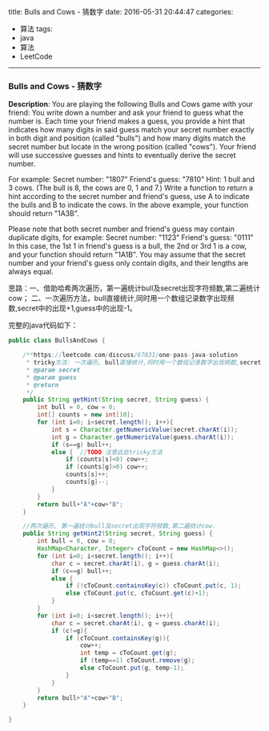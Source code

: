 




title: Bulls and Cows - 猜数字
date: 2016-05-31 20:44:47
categories: 
- 算法
tags: 
- java
- 算法
- LeetCode
<!--updated: 2016-05-31 21:40:47-->
---

### Bulls and Cows - 猜数字
**Description**: You are playing the following Bulls and Cows game with your friend: You write down a number and ask your friend to guess what the number is. Each time your friend makes a guess, you provide a hint that indicates how many digits in said guess match your secret number exactly in both digit and position (called "bulls") and how many digits match the secret number but locate in the wrong position (called "cows"). Your friend will use successive guesses and hints to eventually derive the secret number.

For example:
Secret number:  "1807"
Friend's guess: "7810"
Hint: 1 bull and 3 cows. (The bull is 8, the cows are 0, 1 and 7.)
Write a function to return a hint according to the secret number and friend's guess, use A to indicate the bulls and B to indicate the cows. In the above example, your function should return "1A3B".

Please note that both secret number and friend's guess may contain duplicate digits, for example:
Secret number:  "1123"
Friend's guess: "0111"
In this case, the 1st 1 in friend's guess is a bull, the 2nd or 3rd 1 is a cow, and your function should return "1A1B".
You may assume that the secret number and your friend's guess only contain digits, and their lengths are always equal.
 
思路：一、借助哈希两次遍历，第一遍统计bull及secret出现字符频数,第二遍统计cow；
二、一次遍历方法，bull直接统计,同时用一个数组记录数字出现频数,secret中的出现+1,guess中的出现-1。 

完整的java代码如下：

```java
public class BullsAndCows {

    /**https://leetcode.com/discuss/67031/one-pass-java-solution
     * tricky方法: 一次遍历, bull直接统计,同时用一个数组记录数字出现频数,secret中的出现+1,guess中的出现-1.
     * @param secret
     * @param guess
     * @return
     */
    public String getHint(String secret, String guess) {
        int bull = 0, cow = 0;
        int[] counts = new int[10];
        for (int i=0; i<secret.length(); i++){
            int s = Character.getNumericValue(secret.charAt(i));
            int g = Character.getNumericValue(guess.charAt(i));
            if (s==g) bull++;
            else {  //TODO 注意此处tricky方法
                if (counts[s]<0) cow++;
                if (counts[g]>0) cow++;
                counts[s]++;
                counts[g]--;
            }
        }
        return bull+"A"+cow+"B";
    }

    //两次遍历, 第一遍统计bull及secret出现字符频数,第二遍统计cow.
    public String getHint2(String secret, String guess) {
        int bull = 0, cow = 0;
        HashMap<Character, Integer> cToCount = new HashMap<>();
        for (int i=0; i<secret.length(); i++){
            char c = secret.charAt(i), g = guess.charAt(i);
            if (c==g) bull++;
            else {
                if (!cToCount.containsKey(c)) cToCount.put(c, 1);
                else cToCount.put(c, cToCount.get(c)+1);
            }
        }
        for (int i=0; i<secret.length(); i++){
            char c = secret.charAt(i), g = guess.charAt(i);
            if (c!=g){
                if (cToCount.containsKey(g)){
                    cow++;
                    int temp = cToCount.get(g);
                    if (temp==1) cToCount.remove(g);
                    else cToCount.put(g, temp-1);
                }
            }
        }
        return bull+"A"+cow+"B";
    }

}
```
